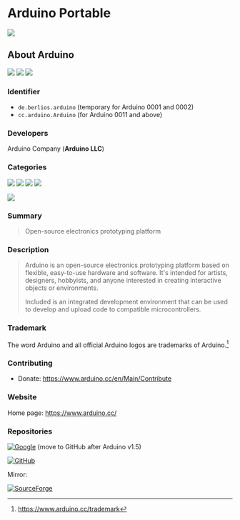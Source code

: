 # Arduino Portable
 ![](https://img.shields.io/badge/platform-win--32_|_win--64-informational)

## About Arduino
 ![](https://img.shields.io/badge/opensource-brightgreen)
 [![](https://img.shields.io/badge/license-GPL--2.0_license-informational)](https://github.com/arduino/Arduino/blob/master/license.txt)
 ![](https://img.shields.io/badge/platform-linux_|_macos_|_win--32_|_win--64-informational)

### Identifier
 - `de.berlios.arduino` (temporary for Arduino 0001 and 0002)
 - `cc.arduino.Arduino` (for Arduino 0011 and above)

### Developers
 Arduino Company (**Arduino LLC**)

### Categories
 ![](https://img.shields.io/badge/Development-informational)
 ![](https://img.shields.io/badge/IDE-informational)
 ![](https://img.shields.io/badge/Engineering-informational)
 ![](https://img.shields.io/badge/Electronics-informational)

 ![](https://img.shields.io/badge/public.app--category.education-informational)

### Summary
 > Open-source electronics prototyping platform

### Description
 > Arduino is an open-source electronics prototyping platform based
   on flexible, easy-to-use hardware and software.  It's intended for
   artists, designers, hobbyists, and anyone interested in creating
   interactive objects or environments.
 >
 > Included is an integrated development environment that can be used
   to develop and upload code to compatible microcontrollers.

### Trademark
 The word Arduino and all official Arduino logos are trademarks of Arduino.[^1]

 [^1]: https://www.arduino.cc/trademark

### Contributing
 - Donate: https://www.arduino.cc/en/Main/Contribute

### Website
 Home page: https://www.arduino.cc/

### Repositories
 [![Google](https://img.shields.io/badge/Google_Code-4285F4?logo=google&logoColor=fff&style=for-the-badge)](https://code.google.com/archive/p/arduino/) (move to GitHub after Arduino v1.5)

 [![GitHub](https://img.shields.io/badge/GitHub-181717?logo=github&logoColor=fff&style=for-the-badge)](https://github.com/arduino/Arduino)

 Mirror:

 [![SourceForge](https://img.shields.io/badge/SourceForge-F60?logo=sourceforge&logoColor=fff&style=for-the-badge)](https://sourceforge.net/projects/arduino.mirror/)
